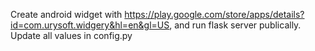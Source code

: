 Create android widget with https://play.google.com/store/apps/details?id=com.urysoft.widgery&hl=en&gl=US, and run flask server publically. Update all values in config.py
